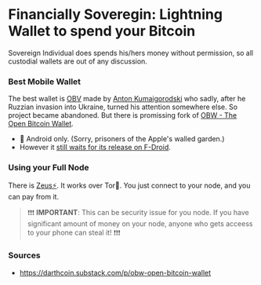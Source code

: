 
# Financially Soveregin: Lightning Wallet to spend your Bitcoin

Sovereign Individual does spends his/hers money without permission, so all custodial wallets are out of any discussion.

### Best Mobile Wallet
The best wallet is [OBV](https://sbw.app/) made by [Anton Kumaigorodski](https://twitter.com/akumaigorodski) who sadly, after he Ruzzian invasion into Ukraine, turned his attention somewhere else. So project became abandoned. But there is promissing fork of [OBW - The Open Bitcoin Wallet](https://github.com/nbd-wtf/obw). 

- 🤖 Android only. (Sorry, prisoners of the Apple's walled garden.)
- However it [still waits for its release on F-Droid](https://github.com/nbd-wtf/obw/issues/17).

### Using your Full Node
There is [Zeus⚡](https://zeusln.app/). It works over Tor🧅. You just connect to your node, and you can pay from it.

> ❗❗❗ **IMPORTANT**: This can be security issue for you node. If you have significant amount of money on your node, anyone who gets acceess to your phone can steal it! ❗❗❗

### Sources
- https://darthcoin.substack.com/p/obw-open-bitcoin-wallet
